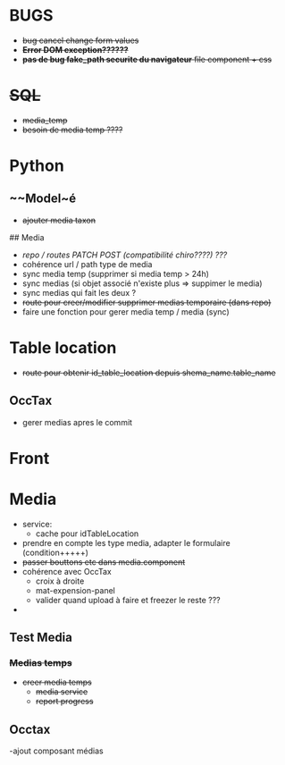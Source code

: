 
# BUGS
- ~~bug cancel change form values~~
- ~~**Error DOM exception??????**~~
- ~~**pas de bug fake_path securite du navigateur** file component + css~~

# ~~SQL~~
- ~~media_temp~~
- ~~besoin de media temp ????~~

# Python

## ~~Model~é
- ~~ajouter media taxon~~

## Media
- *repo / routes PATCH POST (compatibilité chiro????) ???*
- cohérence url / path type de media
- sync media temp (supprimer si media temp > 24h)
- sync medias (si objet associé n'existe plus => suppimer le media)
- sync medias qui fait les deux ?
- ~~route pour creer/modifier supprimer medias temporaire (dans repo)~~
- faire une fonction pour gerer media temp / media (sync)

# Table location
- ~~route pour obtenir id_table_location depuis shema_name.table_name~~

## OccTax
- gerer medias apres le commit


# Front

# Media
- service:
  - cache pour idTableLocation
- prendre en compte les type media, adapter le formulaire (condition+++++)
- ~~passer bouttons etc dans media.component~~
- cohérence avec OccTax
  - croix à droite
  - mat-expension-panel
  - valider quand upload à faire et freezer le reste ???
- 

## Test Media

### ~~Medias temps~~
- ~~creer media temps~~
  - ~~media service~~
  - ~~report progress~~

## Occtax
-ajout composant médias
